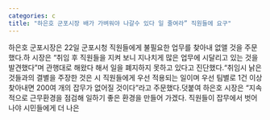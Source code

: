 ```yaml
---
categories: c
title: "하은호 군포시장 배가 가벼워야 나갈수 있다 일 줄여라” 직원들에 요구"
---
```

하은호 군포시장은 22일 군포시청 직원들에게 불필요한 업무를 찾아내 없앨 것을 주문했다.하 시장은 “취임 후 직원들을 지켜 보니 지나치게 많은 업무에 시달리고 있는 것을 발견했다”며 관행대로 해왔다 해서 일을 폐지하지 못하고 있다고 진단했다.“취임시 낡은 것들과의 결별을 주장한 것은 시 직원들에게 우선 적용되는 일이며 우선 팀별로 1건 이상 찾아내면 200여 개의 잡무가 없어질 것이다”라고 주문했다.덧붙여 하은호 시장은 “지속적으로 근무환경을 점검해 일하기 좋은 환경을 만들어 가겠다. 직원들이 잡무에서 벗어나야 시민들에게 더 나은